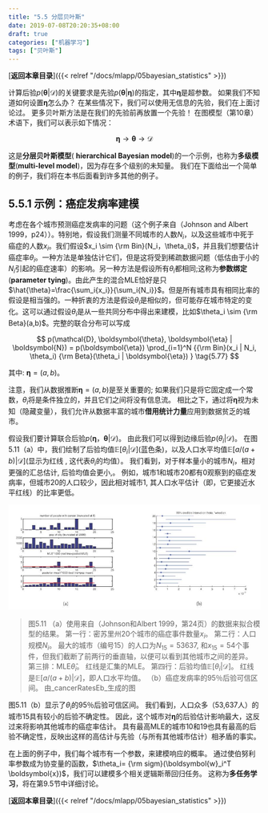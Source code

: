 ```yaml
---
title: "5.5 分层贝叶斯"
date: 2019-07-08T20:20:35+08:00
draft: true
categories: ["机器学习"]
tags: ["贝叶斯"]
---
```



[**返回本章目录**]({{< relref "/docs/mlapp/05bayesian_statistics" >}})

计算后验$p(\boldsymbol{\theta} | \mathcal{D})$的关键要求是先验$p(\boldsymbol{\theta} | \boldsymbol{\eta})$的指定，其中$\boldsymbol{\eta}$是超参数。 如果我们不知道如何设置$\boldsymbol{\eta}$怎么办？ 在某些情况下，我们可以使用无信息的先验，我们在上面讨论过。 更多贝叶斯方法是在我们的先验前再放置一个先验！ 在图模型（第10章）术语下，我们可以表示如下情况：

$$
\boldsymbol{\eta} \to \boldsymbol{\theta} \to \mathcal{D} \tag{5.76}
$$

<!--more-->

这是**分层贝叶斯模型**\( **hierarchical Bayesian model**\)的一个示例，也称为**多级模型**\(**multi-level model**\)，因为存在多个级别的未知量。 我们在下面给出一个简单的例子，我们将在本书后面看到许多其他的例子。

## 5.5.1 示例：癌症发病率建模

考虑在各个城市预测癌症发病率的问题（这个例子来自（Johnson and Albert 1999，p24））。特别地，假设我们测量不同城市的人数$N_i$，以及这些城市中死于癌症的人数$x_i$。我们假设$x_i \sim {\rm Bin}(N_i，\theta_i)$，并且我们想要估计癌症率$\theta_i$。一种方法是单独估计它们，但是这将受到稀疏数据问题（低估由于小的$N_i$引起的癌症速率）的影响。另一种方法是假设所有$\theta_i$都相同;这称为**参数绑定**\(**parameter tying**\)。由此产生的混合MLE恰好是只$\hat{\theta}=\frac{\sum_i{x_i}}{\sum_i{N_i}}$。但是所有城市具有相同比率的假设是相当强的。一种折衷的方法是假设$\theta_i$是相似的，但可能存在城市特定的变化。这可以通过假设$\theta_i$是从一些共同分布中得出来建模，比如$\theta_i \sim {\rm Beta}(a,b)$。完整的联合分布可以写成

$$
p(\mathcal{D}, \boldsymbol{\theta}, \boldsymbol{\eta} | \boldsymbol{N}) = p(\boldsymbol{\eta}) \prod_{i=1}^N {{\rm Bin}(x_i | N_i, \theta_i) {\rm Beta}(\theta_i | \boldsymbol{\eta}) } \tag{5.77}
$$

其中: $\boldsymbol{\eta}=(a,b)$。

注意，我们从数据推断$\boldsymbol{\eta}=(a,b)$是至关重要的; 如果我们只是将它固定成一个常数，$\theta_i$将是条件独立的，并且它们之间将没有信息流。 相比之下，通过将$\boldsymbol{\eta}$视为未知（隐藏变量），我们允许从数据丰富的城市**借用统计力量**应用到数据贫乏的城市。

假设我们要计算联合后验$p(\boldsymbol{\eta}，\boldsymbol{\theta} | \mathcal{D})$。 由此我们可以得到边缘后验$p(\theta_i | \mathcal{D})$。 在图5.11（a）中，我们绘制了后验均值$\mathbb{E} [\theta_i | \mathcal{D}]$\(蓝色条\)，以及人口水平均值$\mathbb{E} [a /(a + b) | \mathcal{D}]$\(显示为红线 , 这代表$\theta_i$的均值）。 我们看到，对于样本量小的城市$N_i$，相对更强的汇总估计, 后验均值会更小,。 例如，城市1和城市20都有0观察到的癌症发病率，但城市20的人口较少，因此相对城市1, 其人口水平估计（即，它更接近水平红线）的比率更低。

![](../images/0080.jpg)

> 图5.11 （a）使用来自（Johnson和Albert 1999，第24页）的数据来拟合模型的结果。 第一行：密苏里州20个城市的癌症事件数量$x_i$。 第二行：人口规模$N_i$。 最大的城市（编号15）的人口为$N_{15} = 53637$, 和$x_{15} = 54$个事件，但我们截断了前两行的垂直轴，以便可以看到其他城市之间的差异。 第三排：MLE$\hat{\theta}_i$。 红线是汇集的MLE。 第四行：后验均值$\mathbb{E} [\theta_i | \mathcal{D}]$。 红线是$\mathbb{E} [a /(a+b) | \mathcal{D}]$，即人口水平均值。 （b）癌症发病率的95％后验可信区间。 由_cancerRatesEb_生成的图

图5.11（b）显示了$\theta_i$的95％后验可信区间。 我们看到，人口众多（53,637人）的城市15具有较小的后验不确定性。 因此，这个城市对$\boldsymbol{\eta}$的后验估计影响最大，这反过来将影响其他城市的癌症率估计。 具有最高MLE的城市10和19也具有最高的后验不确定性，反映出这样的高估计与先验（与所有其他城市估计）相矛盾的事实。

在上面的例子中，我们每个城市有一个参数，来建模响应的概率。 通过使伯努利率参数成为协变量的函数，$\theta_i= {\rm sigm}(\boldsymbol{w}_i^T \boldsymbol{x})$，我们可以建模多个相关逻辑斯蒂回归任务。 这称为**多任务学习**，将在第9.5节中详细讨论。

[**返回本章目录**]({{< relref "/docs/mlapp/05bayesian_statistics" >}})

